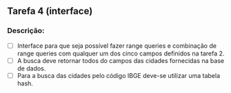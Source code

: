 ## Tarefa 4 (interface)
### Descrição:
- [ ] Interface para que seja possível fazer range queries e combinação de range queries com qualquer um dos cinco campos definidos na tarefa 2.
- [ ] A busca deve retornar todos do campos das cidades fornecidas na base de dados.
- [ ] Para a busca das cidades pelo código IBGE deve-se utilizar uma tabela hash.  
